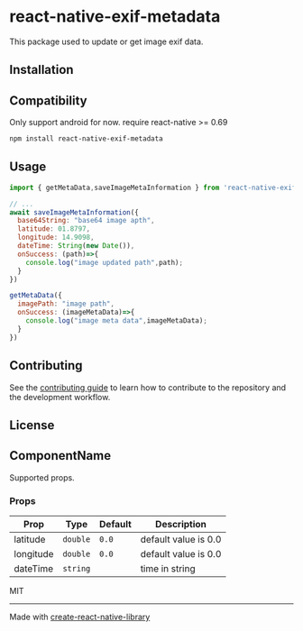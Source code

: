 # react-native-exif-metadata

This package used to update or get image exif data.

## Installation

## Compatibility

Only support android for now. require react-native >= 0.69

```sh
npm install react-native-exif-metadata
```

## Usage

```js
import { getMetaData,saveImageMetaInformation } from 'react-native-exif-metadata';

// ...
await saveImageMetaInformation({
  base64String: "base64 image apth",
  latitude: 01.8797,
  longitude: 14.9098,
  dateTime: String(new Date()),
  onSuccess: (path)=>{
    console.log("image updated path",path);
  }
})

getMetaData({
  imagePath: "image path",
  onSuccess: (imageMetaData)=>{
    console.log("image meta data",imageMetaData);
  }
})
```

## Contributing

See the [contributing guide](CONTRIBUTING.md) to learn how to contribute to the repository and the development workflow.

## License


## ComponentName

Supported props.

### Props

| Prop       | Type     | Default | Description                              |
|------------|----------|---------|------------------------------------------|
| latitude   | `double` |  `0.0`  | default value is 0.0                     |
| longitude  | `double` | `0.0`   | default value is 0.0                     |
| dateTime   | `string` |         | time in string 

MIT

---

Made with [create-react-native-library](https://github.com/callstack/react-native-builder-bob)
